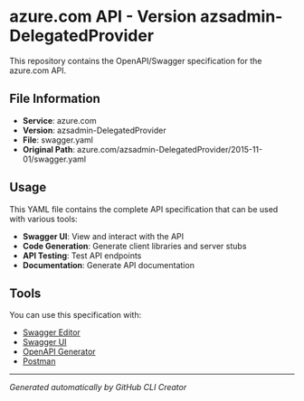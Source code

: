 # azure.com API - Version azsadmin-DelegatedProvider

This repository contains the OpenAPI/Swagger specification for the azure.com API.

## File Information

- **Service**: azure.com
- **Version**: azsadmin-DelegatedProvider
- **File**: swagger.yaml
- **Original Path**: azure.com/azsadmin-DelegatedProvider/2015-11-01/swagger.yaml

## Usage

This YAML file contains the complete API specification that can be used with various tools:

- **Swagger UI**: View and interact with the API
- **Code Generation**: Generate client libraries and server stubs
- **API Testing**: Test API endpoints
- **Documentation**: Generate API documentation

## Tools

You can use this specification with:

- [Swagger Editor](https://editor.swagger.io/)
- [Swagger UI](https://swagger.io/tools/swagger-ui/)
- [OpenAPI Generator](https://openapi-generator.tech/)
- [Postman](https://www.postman.com/)

---

*Generated automatically by GitHub CLI Creator*
